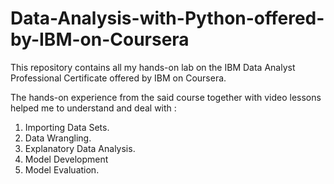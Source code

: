 # Data-Analysis-with-Python-offered-by-IBM-on-Coursera

This repository contains all my hands-on lab on the IBM Data Analyst Professional Certificate offered by IBM on Coursera.

The hands-on experience from the said course together with video lessons helped me to understand and deal with :
1. Importing Data Sets.
2. Data Wrangling.
3. Explanatory Data Analysis.
4. Model Development
5. Model Evaluation.
